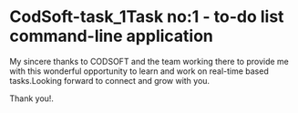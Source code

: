 # CodSoft-task_1Task no:1 - to-do list command-line application 

My sincere thanks to CODSOFT and the team working there to provide me with this wonderful opportunity to learn and work on real-time based tasks.Looking forward to connect and grow with you.

Thank you!.
